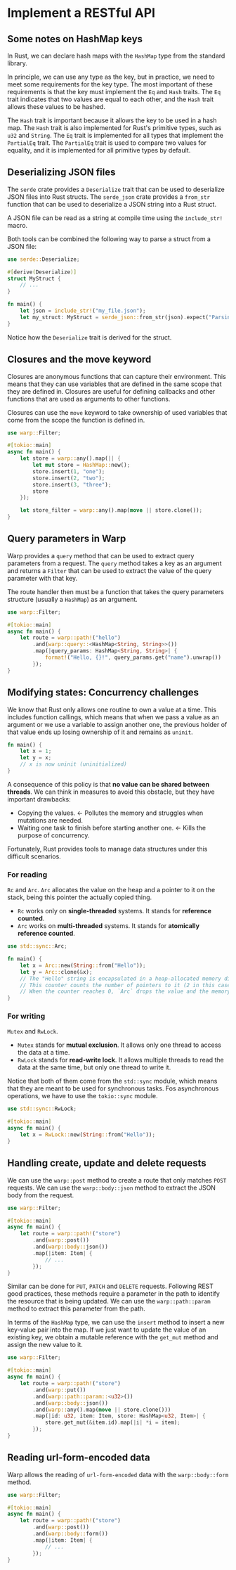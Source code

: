 # Implement a RESTful API

## Some notes on HashMap keys

In Rust, we can declare hash maps with the `HashMap` type from the standard library.

In principle, we can use any type as the key, but in practice, we need to meet some requirements for the key type. The
most important of these requirements is that the key must implement the `Eq` and `Hash` traits. The `Eq` trait indicates
that two values are equal to each other, and the `Hash` trait allows these values to be hashed.

The `Hash` trait is important because it allows the key to be used in a hash map. The `Hash` trait is also implemented
for Rust's primitive types, such as `u32` and `String`. The `Eq` trait is implemented for all types that implement
the `PartialEq` trait. The `PartialEq` trait is used to compare two values for equality, and it is implemented for all
primitive types by default.

## Deserializing JSON files

The `serde` crate provides a `Deserialize` trait that can be used to deserialize JSON files into Rust structs. The
`serde_json` crate provides a `from_str` function that can be used to deserialize a JSON string into a Rust struct.

A JSON file can be read as a string at compile time using the `include_str!` macro.

Both tools can be combined the following way to parse a struct from a JSON file:

```rust
use serde::Deserialize;

#[derive(Deserialize)]
struct MyStruct {
    // ...
}

fn main() {
    let json = include_str!("my_file.json");
    let my_struct: MyStruct = serde_json::from_str(json).expect("Parsing error");
}
```

Notice how the `Deserialize` trait is derived for the struct.

## Closures and the move keyword

Closures are anonymous functions that can capture their environment. This means that they can use variables that are
defined in the same scope that they are defined in. Closures are useful for defining callbacks and other functions that
are used as arguments to other functions.

Closures can use the `move` keyword to take ownership of used variables that come from the scope the function is defined
in.

```rust
use warp::Filter;

#[tokio::main]
async fn main() {
    let store = warp::any().map(|| {
        let mut store = HashMap::new();
        store.insert(1, "one");
        store.insert(2, "two");
        store.insert(3, "three");
        store
    });

    let store_filter = warp::any().map(move || store.clone());
}
```

## Query parameters in Warp

Warp provides a `query` method that can be used to extract query parameters from a request. The `query` method takes a
key as an argument and returns a `Filter` that can be used to extract the value of the query parameter with that key.

The route handler then must be a function that takes the query parameters structure (usually a `HashMap`) as an
argument.

```rust
use warp::Filter;

#[tokio::main]
async fn main() {
    let route = warp::path!("hello")
        .and(warp::query::<HashMap<String, String>>())
        .map(|query_params: HashMap<String, String>| {
            format!("Hello, {}!", query_params.get("name").unwrap())
        });
}
```

## Modifying states: Concurrency challenges

We know that Rust only allows one routine to own a value at a time. This includes function callings, which means that
when we pass a value as an argument or we use a variable to assign another one, the previous holder of that value ends
up losing ownership of it and remains as `uninit`.

```rust
fn main() {
    let x = 1;
    let y = x;
    // x is now uninit (uninitialized)
}
```

A consequence of this policy is that **no value can be shared between threads**. We can think in measures to avoid this
obstacle, but they have important drawbacks:

- Copying the values. <- Pollutes the memory and struggles when mutations are needed.
- Waiting one task to finish before starting another one.  <- Kills the purpose of concurrency.

Fortunately, Rust provides tools to manage data structures under this difficult scenarios.

### For reading

`Rc` and `Arc`. `Arc` allocates the value on the heap and a pointer to it on the stack, being this pointer the actually
copied thing.

- `Rc` works only on **single-threaded** systems. It stands for **reference counted**.
- `Arc` works on **multi-threaded** systems. It stands for **atomically reference counted**.

```rust
use std::sync::Arc;

fn main() {
    let x = Arc::new(String::from("Hello"));
    let y = Arc::clone(&x);
    // The "Hello" string is encapsulated in a heap-allocated memory direction with a counter.
    // This counter counts the number of pointers to it (2 in this case).
    // When the counter reaches 0, `Arc` drops the value and the memory is freed.
}
```

### For writing

`Mutex` and `RwLock`.

- `Mutex` stands for **mutual exclusion**. It allows only one thread to access the data at a time.
- `RwLock` stands for **read-write lock**. It allows multiple threads to read the data at the same time, but only one
  thread to write it.

Notice that both of them come from the `std::sync` module, which means that they are meant to be used for synchronous
tasks. Fos asynchronous operations, we have to use the `tokio::sync` module.

```rust
use std::sync::RwLock;

#[tokio::main]
async fn main() {
    let x = RwLock::new(String::from("Hello"));
}
```

## Handling create, update and delete requests

We can use the `warp::post` method to create a route that only matches `POST` requests. We can use
the `warp::body::json` method to extract the JSON body from the request.

```rust
use warp::Filter;

#[tokio::main]
async fn main() {
    let route = warp::path!("store")
        .and(warp::post())
        .and(warp::body::json())
        .map(|item: Item| {
            // ...
        });
}
```

Similar can be done for `PUT`, `PATCH` and `DELETE` requests. Following REST good practices, these methods require a
parameter in
the path to identify the resource that is being updated. We can use the `warp::path::param` method to extract this
parameter from the path.

In terms of the `HashMap` type, we can use the `insert` method to insert a new key-value pair into the map. If we just
want to update the value of an existing key, we obtain a mutable reference with the `get_mut` method and assign the new
value to it.

```rust
use warp::Filter;

#[tokio::main]
async fn main() {
    let route = warp::path!("store")
        .and(warp::put())
        .and(warp::path::param::<u32>())
        .and(warp::body::json())
        .and(warp::any().map(move || store.clone()))
        .map(|id: u32, item: Item, store: HashMap<u32, Item>| {
            store.get_mut(&item.id).map(|i| *i = item);
        });
}
```

## Reading url-form-encoded data

Warp allows the reading of `url-form-encoded` data with the `warp::body::form` method.

```rust
use warp::Filter;

#[tokio::main]
async fn main() {
    let route = warp::path!("store")
        .and(warp::post())
        .and(warp::body::form())
        .map(|item: Item| {
            // ...
        });
}
```
